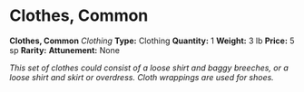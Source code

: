 # Clothes, Common

**Clothes, Common**
_Clothing_
**Type:** Clothing
**Quantity:** 1
**Weight:** 3 lb
**Price:** 5 sp
**Rarity:** 
**Attunement:** None

*This set of clothes could consist of a loose shirt and baggy breeches, or a loose shirt and skirt or overdress. Cloth wrappings are used for shoes.*